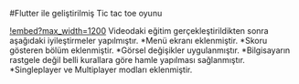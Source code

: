 #Flutter ile geliştirilmiş Tic tac toe oyunu

[!embed?max_width=1200](https://www.youtube.com/watch?v=vq2jYFZVMDA)
Videodaki eğitim gerçekleştirildikten sonra aşağıdaki iyileştirmeler yapılmıştır.
*Menü ekranı eklenmiştir.
*Skoru gösteren bölüm eklenmiştir.
*Görsel değişikler uygulanmıştır.
*Bilgisayarın rastgele değil belli kurallara göre hamle yapılması sağlanmıştır.
*Singleplayer ve  Multiplayer modları eklenmiştir.
